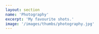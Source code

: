 ```yaml
---
layout: section
name: 'Photography'
excerpt: 'My favourite shots.'
image: '/images/thumbs/photography.jpg'
---
```


